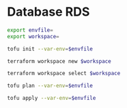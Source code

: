 # Database RDS

```sh
export envfile=
export workspace=
```

```sh
tofu init --var-env=$envfile
```


```sh
terraform workspace new $workspace
```
```sh
terraform workspace select $workspace
```

```sh
tofu plan --var-env=$envfile
```

```sh
tofu apply --var-env=$envfile
```